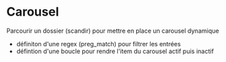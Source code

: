 # Carousel
Parcourir un dossier (scandir) pour mettre en place un carousel dynamique
- définiton d'une regex (preg_match) pour filtrer les entrées
- défintion d'une boucle pour rendre l'item du carousel actif puis inactif
